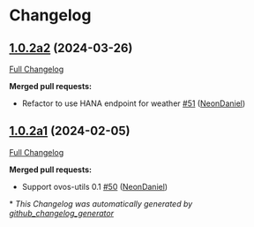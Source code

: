 # Changelog

## [1.0.2a2](https://github.com/NeonGeckoCom/skill-weather/tree/1.0.2a2) (2024-03-26)

[Full Changelog](https://github.com/NeonGeckoCom/skill-weather/compare/1.0.2a1...1.0.2a2)

**Merged pull requests:**

- Refactor to use HANA endpoint for weather [\#51](https://github.com/NeonGeckoCom/skill-weather/pull/51) ([NeonDaniel](https://github.com/NeonDaniel))

## [1.0.2a1](https://github.com/NeonGeckoCom/skill-weather/tree/1.0.2a1) (2024-02-05)

[Full Changelog](https://github.com/NeonGeckoCom/skill-weather/compare/1.0.1...1.0.2a1)

**Merged pull requests:**

- Support ovos-utils 0.1 [\#50](https://github.com/NeonGeckoCom/skill-weather/pull/50) ([NeonDaniel](https://github.com/NeonDaniel))



\* *This Changelog was automatically generated by [github_changelog_generator](https://github.com/github-changelog-generator/github-changelog-generator)*
